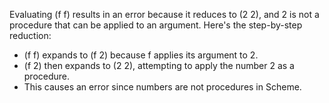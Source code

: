 Evaluating (f f) results in an error because it reduces to (2 2), and 2 is not a procedure that can be applied to an argument. Here's the step-by-step reduction:
- (f f) expands to (f 2) because f applies its argument to 2.
- (f 2) then expands to (2 2), attempting to apply the number 2 as a procedure.
- This causes an error since numbers are not procedures in Scheme.
